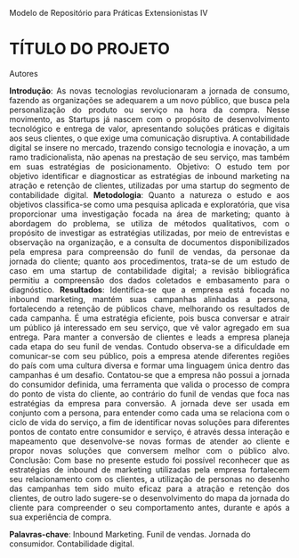 Modelo de Repositório para Práticas Extensionistas IV

# TÍTULO DO PROJETO
Autores

<p align="justify">
<strong>Introdução</strong>: As novas tecnologias revolucionaram a jornada de consumo, fazendo as organizações se adequarem a um novo público, que busca pela personalização do produto ou serviço na hora da compra. Nesse movimento, as Startups já nascem com o propósito de desenvolvimento tecnológico e entrega de valor, apresentando soluções práticas e digitais aos seus clientes, o  que  exige uma  comunicação disruptiva. A contabilidade   digital   se   insere   no   mercado, trazendo   consigo tecnologia e inovação, a um ramo tradicionalista, não apenas na prestação de seu serviço, mas também em suas estratégias de posicionamento. Objetivo: O estudo tem por objetivo identificar e diagnosticar as estratégias de inbound marketing na atração e retenção de clientes, utilizadas por uma startup do  segmento  de contabilidade digital. <strong>Metodologia</strong>: Quanto a natureza o estudo e aos objetivos classifica-se   como  uma   pesquisa   aplicada e   exploratória, que  visa  proporcionar   uma investigação focada na área de marketing; quanto à abordagem do problema, se utiliza de métodos qualitativos, com o propósito de investigar as estratégias utilizadas, por meio de entrevistas e observação na organização, e a consulta de documentos disponibilizados pela empresa para compreensão do funil de vendas, da personae da jornada do cliente; quanto aos procedimentos, trata-se de um estudo de caso em   uma   startup   de   contabilidade   digital;   a   revisão   bibliográfica   permitiu   a compreensão dos dados coletados e embasamento para o diagnóstico. <strong>Resultados</strong>: Identifica-se  que  a  empresa  está  focada  no inbound marketing,  mantém  suas campanhas  alinhadas  a  persona, fortalecendo  a retenção  de  públicos  chave, melhorando  os  resultados  de  cada  campanha. É  uma  estratégia eficiente,  pois busca  conversar  e  atrair  um  público  já  interessado  em  seu  serviço,  que  vê  valor agregado em sua entrega. Para manter a conversão de clientes e leads a empresa planeja cada etapa do seu funil de vendas. Contudo observa-se a dificuldade em comunicar-se  com  seu  público, pois a  empresa  atende  diferentes  regiões  do  país com uma cultura diversa e formar uma linguagem única dentro das campanhas é um  desafio. Contatou-se  que  a  empresa  não  possui a jornada  do  consumidor definida, uma ferramenta que valida o processo de compra do ponto de vista do cliente, ao contrário do funil de vendas que foca nas estratégias da empresa para conversão. A jornada deve ser usada em conjunto com a persona, para entender como cada uma se relaciona com o ciclo de vida do serviço, a  fim de identificar novas  soluções  para    diferentes  pontos  de  contato  entre  consumidor  e  serviço, é através  dessa  interação  e  mapeamento  que  desenvolve-se  novas  formas  de atender ao cliente e propor novas soluções que conversem melhor com o público alvo. Conclusão: Com  base  no  presente  estudo  foi  possível  reconhecer  que  as estratégias  de inbound de  marketing  utilizadas  pela  empresa  fortalecem  seu relacionamento   com   os   clientes,   a   utilização   de   personas   no   desenho   das campanhas tem sido muito eficaz para a atração e retenção dos clientes, de outro lado   sugere-se   o   desenvolvimento   do   mapa   da   jornada   do cliente   para compreender  o  seu  comportamento  antes,  durante  e  após  a  sua  experiência  de compra.
</p>

<strong>Palavras-chave</strong>: Inbound Marketing. Funil de vendas. Jornada do consumidor. Contabilidade digital.


